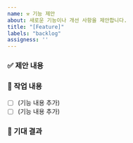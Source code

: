 ```yaml
---
name: ⚒️ 기능 제안
about: 새로운 기능이나 개선 사항을 제안합니다.
title: "[Feature]"
labels: "backlog"
assigness: ''
---
```


### ✅ 제안 내용
<!-- 어떤 기능을 개발하고자 하는지 설명해주세요 -->

### 🧪 작업 내용
<!-- 기획 내용 중 어떤 부분을 개발하고자 하는자 자세히 설명해주세요 -->
- [ ]  (기능 내용 추가)
- [ ]  (기능 내용 추가)

### 👏 기대 결과
<!-- 이 기능 개발을 통해 어떤 결과를 기대하는지 설명해주세요 -->